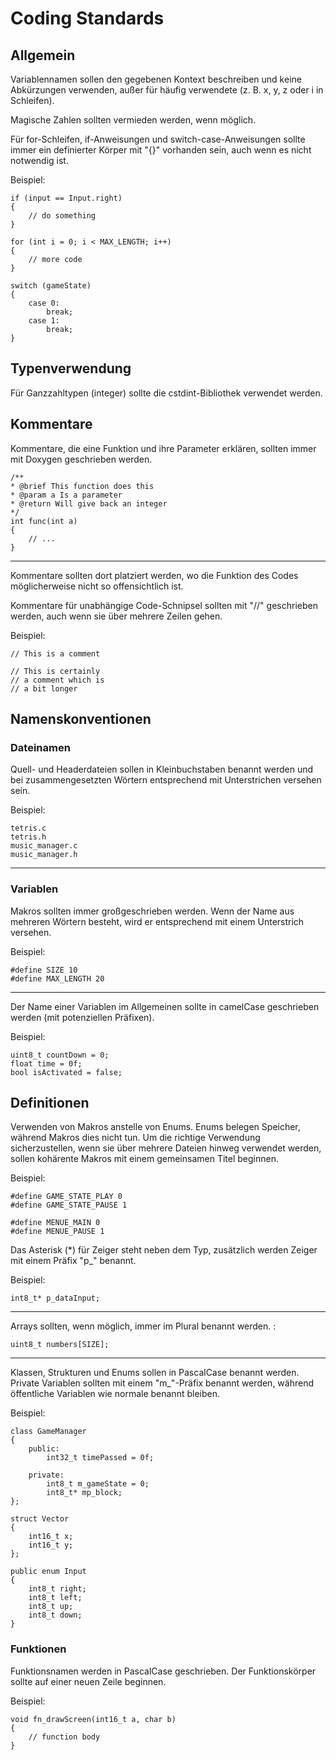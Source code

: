 # Coding Standards 
## Allgemein
Variablennamen sollen den gegebenen Kontext beschreiben und keine Abkürzungen verwenden, außer für häufig verwendete (z. B. x, y, z oder i in Schleifen).

Magische Zahlen sollten vermieden werden, wenn möglich.

Für for-Schleifen, if-Anweisungen und switch-case-Anweisungen sollte immer ein definierter Körper mit "{}" vorhanden sein, auch wenn es nicht notwendig ist.

Beispiel:
```
if (input == Input.right)
{
    // do something
}

for (int i = 0; i < MAX_LENGTH; i++)
{
    // more code
}

switch (gameState)
{
    case 0:
        break;
    case 1:
        break;
}
```

## Typenverwendung
Für Ganzzahltypen (integer) sollte die cstdint-Bibliothek verwendet werden. 

## Kommentare
Kommentare, die eine Funktion und ihre Parameter erklären, sollten immer mit Doxygen geschrieben werden.
```
/**
* @brief This function does this
* @param a Is a parameter
* @return Will give back an integer
*/
int func(int a)
{
    // ...
}
```
---

Kommentare sollten dort platziert werden, wo die Funktion des Codes möglicherweise nicht so offensichtlich ist.

Kommentare für unabhängige Code-Schnipsel sollten mit "//" geschrieben werden, auch wenn sie über mehrere Zeilen gehen.

Beispiel:
```
// This is a comment

// This is certainly
// a comment which is
// a bit longer
```

## Namenskonventionen
### Dateinamen
Quell- und Headerdateien sollen in Kleinbuchstaben benannt werden und bei zusammengesetzten Wörtern entsprechend mit Unterstrichen versehen sein.

Beispiel:
```
tetris.c
tetris.h
music_manager.c
music_manager.h
```
---
###  Variablen
Makros sollten immer großgeschrieben werden. Wenn der Name aus mehreren Wörtern besteht, wird er entsprechend mit einem Unterstrich versehen.

Beispiel:
```
#define SIZE 10
#define MAX_LENGTH 20
```
---
Der Name einer Variablen im Allgemeinen sollte in camelCase geschrieben werden (mit potenziellen Präfixen).

Beispiel:
```
uint8_t countDown = 0;
float time = 0f;
bool isActivated = false;
```

## Definitionen
Verwenden von Makros anstelle von Enums. Enums belegen Speicher, während Makros dies nicht tun. Um die richtige Verwendung sicherzustellen, wenn sie über mehrere Dateien hinweg verwendet werden, sollen kohärente Makros mit einem gemeinsamen Titel beginnen.

Beispiel:
```
#define GAME_STATE_PLAY 0
#define GAME_STATE_PAUSE 1

#define MENUE_MAIN 0
#define MENUE_PAUSE 1
```

Das Asterisk (*) für Zeiger steht neben dem Typ, zusätzlich werden Zeiger mit einem Präfix "p_" benannt.

Beispiel:
```
int8_t* p_dataInput;
```
---
Arrays sollten, wenn möglich, immer im Plural benannt werden. :
```
uint8_t numbers[SIZE];
```
---

Klassen, Strukturen und Enums sollen in PascalCase benannt werden. Private Variablen sollten mit einem "m_"-Präfix benannt werden, während öffentliche Variablen wie normale benannt bleiben.

Beispiel:
```
class GameManager
{
    public:
        int32_t timePassed = 0f;

    private:
        int8_t m_gameState = 0;
        int8_t* mp_block;
};

struct Vector
{
    int16_t x;
    int16_t y;
};

public enum Input
{
    int8_t right;
    int8_t left;
    int8_t up;
    int8_t down;
}
```

### Funktionen
Funktionsnamen werden in PascalCase geschrieben. Der Funktionskörper sollte auf einer neuen Zeile beginnen.

Beispiel:
```
void fn_drawScreen(int16_t a, char b)
{
    // function body
}
```
